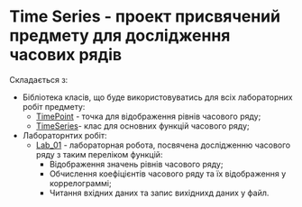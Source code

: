 # Time Series - проект присвячений предмету для дослідження часових рядів

Складається з:

* Бібліотека класів, що буде використовуватись для всіх лабораторних робіт предмету:
  * [TimePoint](Time%20Series/TimePoint.cs) - точка для відображення рівнів часового ряду;
  * [TimeSeries](Time%20Series/TimeSeries.cs)- клас для основних функцій часового ряду;
* Лабораторнтих робіт:
  * [Lab_01](Lab_01/Form1.cs) - лабораторная робота, посвячена дослідженню часового ряду з таким переліком функцій:
    * Відображення значень рівнів часового ряду;
    * Обчислення коефіцієнтів часового ряду та їх відображення у коррелограммі;
    * Читання вхідних даних та запис вихіднихд даних у файл. 
